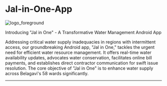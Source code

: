 # Jal-in-One-App

![logo_foreground](https://github.com/SourabhGPatil/Jal-in-One-App/assets/81312909/8f56cea4-d261-46ac-a540-706e88f61e00)


Introducing "Jal in One" - A Transformative Water Management Android App

Addressing critical water supply inadequacies in regions with intermittent access, our groundbreaking Android app, "Jal in One," tackles the urgent need for efficient water resource management. It offers real-time water availability updates, advocates water conservation, facilitates online bill payments, and establishes direct contractor communication for swift issue resolution. The core objective of "Jal in One" is to enhance water supply across Belagavi's 58 wards significantly.

------------
